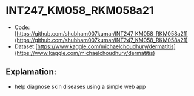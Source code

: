 # INT247_KM058_RKM058a21
- Code:[https://github.com/shubham007kumar/INT247_KM058_RKM058a21](https://github.com/shubham007kumar/INT247_KM058_RKM058a21)
- Dataset:[https://www.kaggle.com/michaelchoudhury/dermatitis](https://www.kaggle.com/michaelchoudhury/dermatitis)

## Explamation:
- help diagnose skin diseases using a simple web app
